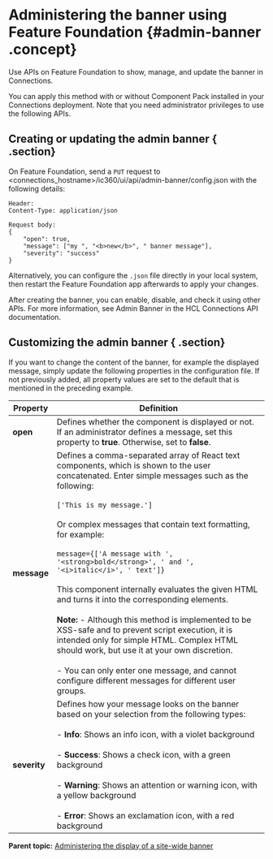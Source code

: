 # Administering the banner using Feature Foundation {#admin-banner .concept}

Use APIs on Feature Foundation to show, manage, and update the banner in Connections.

You can apply this method with or without Component Pack installed in your Connections deployment. Note that you need administrator privileges to use the following APIs.

## Creating or updating the admin banner { .section}

On Feature Foundation, send a `PUT` request to <connections\_hostname\>/ic360/ui/api/admin-banner/config.json with the following details:

```
Header: 
Content-Type: application/json

Request body:
{
    "open": true,
    "message": ["my ", "<b>new</b>", " banner message"],
    "severity": "success"
}
```

Alternatively, you can configure the `.json` file directly in your local system, then restart the Feature Foundation app afterwards to apply your changes.

After creating the banner, you can enable, disable, and check it using other APIs. For more information, see Admin Banner in the HCL Connections API documentation.

## Customizing the admin banner { .section}

If you want to change the content of the banner, for example the displayed message, simply update the following properties in the configuration file. If not previously added, all property values are set to the default that is mentioned in the preceding example.

|Property|Definition|
|--------|----------|
|**open**|Defines whether the component is displayed or not. If an administrator defines a message, set this property to **true**. Otherwise, set to **false**.|
|**message**|Defines a comma-separated array of React text components, which is shown to the user concatenated. Enter simple messages such as the following: <br></br> ```['This is my message.']``` <br></br> Or complex messages that contain text formatting, for example: <br></br>```message={['A message with ', '<strong>bold</strong>', ' and ', '<i>italic</i>', ' text']}``` <br></br> This component internally evaluates the given HTML and turns it into the corresponding elements. <br></br> **Note:** -   Although this method is implemented to be XSS-safe and to prevent script execution, it is intended only for simple HTML. Complex HTML should work, but use it at your own discretion. <br></br> -   You can only enter one message, and cannot configure different messages for different user groups.|
|**severity**|Defines how your message looks on the banner based on your selection from the following types: <br></br> -   **Info**: Shows an info icon, with a violet background <br></br> -   **Success**: Shows a check icon, with a green background <br></br> -   **Warning**: Shows an attention or warning icon, with a yellow background <br></br> -   **Error**: Shows an exclamation icon, with a red background|

**Parent topic:** [Administering the display of a site-wide banner](../admin/admin_banner_onprem.md)

